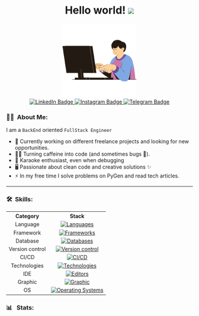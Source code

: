 <h1 align="center">
  Hello world!
  <img src="https://media.giphy.com/media/hvRJCLFzcasrR4ia7z/giphy.gif" width="30px">
</h1>
<div id="header" align="center">
  <img src="logo1.gif" width="200"/>
</div>
<div id="badges" align="center">
  <a href="https://www.linkedin.com/in/kelevv/">
    <img src="https://img.shields.io/badge/LinkedIn-blue?style=flat&logo=linkedin&logoColor=white" alt="LinkedIn Badge"/>
  </a>
  <a href="https://www.instagram.com/u_should_hire_me/">
    <img src="https://img.shields.io/badge/Instagram-purple?style=flat&logo=instagram&logoColor=white" alt="Instagram Badge"/>
  </a>
  <a href="https://t.me/malikinsdev">
    <img src="https://img.shields.io/badge/Telegram-blue?style=flat&logo=telegram&logoColor=white" alt="Telegram Badge"/>
  </a>
</div>

### :man_technologist: &nbsp;About Me:

I am a `BackEnd` oriented `FullStack Engineer`

-   🔭 Currently working on different freelance projects and looking for new opportunities.
-   👨‍💻 Turning caffeine into code (and sometimes bugs 🐛).
-   🎤 Karaoke enthusiast, even when debugging
-   🖥️ Passionate about clean code and creative solutions ✨
-   ⚡ In my free time I solve problems on PyGen and read tech articles.

---

### :hammer_and_wrench: &nbsp;Skills:

<div align="center">
  <table>
    <tr>
      <th>Category</th>
      <th>Stack</th>
    </tr>
    <tr align="center">
      <td>Language</td>
      <td>
        <a href="https://skillicons.dev">
          <img src="https://skillicons.dev/icons?i=py,js,ts,c" alt="Languages">
        </a>
      </td>
    </tr>
    <tr align="center">
      <td>Framework</td>
      <td>
        <a href="https://skillicons.dev">
          <img src="https://skillicons.dev/icons?i=nodejs,django,express,flask,fastapi" alt="Frameworks">
        </a>
      </td>
    </tr>
    <tr align="center">
      <td>Database</td>
      <td>
        <a href="https://skillicons.dev">
          <img src="https://skillicons.dev/icons?i=mongodb,postgres,redis,sqlite,sequelize" alt="Databases">
        </a>
      </td>
    </tr>
    <tr align="center">
      <td>Version control</td>
      <td>
        <a href="https://skillicons.dev">
          <img src="https://skillicons.dev/icons?i=git,gitlab,github,bitbucket" alt="Version control">
        </a>
      </td>
    </tr>
    <tr align="center">
      <td>CI/CD</td>
      <td>
        <a href="https://skillicons.dev">
          <img src="https://skillicons.dev/icons?i=jenkins,docker" alt="CI/CD">
        </a>
      </td>
    </tr>
    <tr align="center">
      <td>Technologies</td>
      <td>
        <a href="https://skillicons.dev">
          <img src="https://skillicons.dev/icons?i=npm,html,css,bootstrap" alt="Technologies">
        </a>
      </td>
    </tr>
    <tr align="center">
      <td>IDE</td>
      <td>
        <a href="https://skillicons.dev">
          <img src="https://skillicons.dev/icons?i=pycharm,sublime,vim,vscode,unity" alt="Editors">
        </a>
      </td>
    </tr>
    <tr align="center">
      <td>Graphic</td>
      <td>
        <a href="https://skillicons.dev">
          <img src="https://skillicons.dev/icons?i=threejs,blender,autocad" alt="Graphic">
        </a>
      </td>
    </tr>
    <tr align="center">
      <td>OS</td>
      <td>
        <a href="https://skillicons.dev">
          <img src="https://skillicons.dev/icons?i=ubuntu,windows" alt="Operating Systems">
        </a>
      </td>
    </tr>
  </table>
</div>

### :bar_chart:  &nbsp;Stats:
